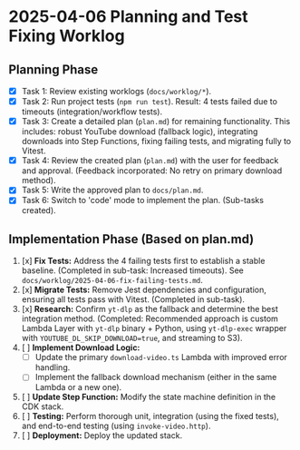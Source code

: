 # 2025-04-06 Planning and Test Fixing Worklog

## Planning Phase

- [x] Task 1: Review existing worklogs (`docs/worklog/*`).
- [x] Task 2: Run project tests (`npm run test`). Result: 4 tests failed due to timeouts (integration/workflow tests).
- [x] Task 3: Create a detailed plan (`plan.md`) for remaining functionality. This includes: robust YouTube download (fallback logic), integrating downloads into Step Functions, fixing failing tests, and migrating fully to Vitest.
- [x] Task 4: Review the created plan (`plan.md`) with the user for feedback and approval. (Feedback incorporated: No retry on primary download method).
- [x] Task 5: Write the approved plan to `docs/plan.md`.
- [x] Task 6: Switch to 'code' mode to implement the plan. (Sub-tasks created).

## Implementation Phase (Based on plan.md)

1.  [x] **Fix Tests:** Address the 4 failing tests first to establish a stable baseline. (Completed in sub-task: Increased timeouts). See `docs/worklog/2025-04-06-fix-failing-tests.md`.
2.  [x] **Migrate Tests:** Remove Jest dependencies and configuration, ensuring all tests pass with Vitest. (Completed in sub-task).
3.  [x] **Research:** Confirm `yt-dlp` as the fallback and determine the best integration method. (Completed: Recommended approach is custom Lambda Layer with `yt-dlp` binary + Python, using `yt-dlp-exec` wrapper with `YOUTUBE_DL_SKIP_DOWNLOAD=true`, and streaming to S3).
4.  [ ] **Implement Download Logic:**
    *   [ ] Update the primary `download-video.ts` Lambda with improved error handling.
    *   [ ] Implement the fallback download mechanism (either in the same Lambda or a new one).
5.  [ ] **Update Step Function:** Modify the state machine definition in the CDK stack.
6.  [ ] **Testing:** Perform thorough unit, integration (using the fixed tests), and end-to-end testing (using `invoke-video.http`).
7.  [ ] **Deployment:** Deploy the updated stack.